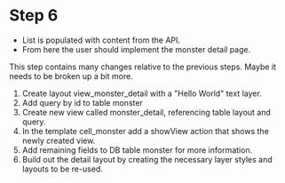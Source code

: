 # Step 6

- List is populated with content from the API.
- From here the user should implement the monster detail page.

This step contains many changes relative to the previous steps. 
Maybe it needs to be broken up a bit more.

1. Create layout view_monster_detail with a "Hello World" text layer.
2. Add query by id to table monster
3. Create new view called monster_detail, referencing table layout and query.
4. In the template cell_monster add a showView action that shows the newly created view.
5. Add remaining fields to DB table monster for more information.
6. Build out the detail layout by creating the necessary layer styles and layouts to be re-used.

